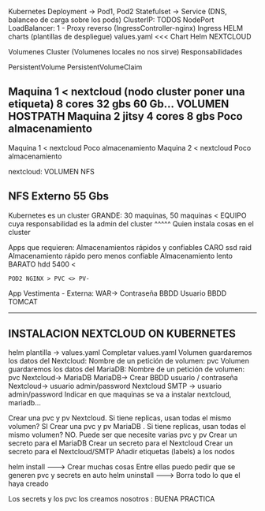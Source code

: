 Kubernetes
    Deployment  -> Pod1, Pod2
    Statefulset ->
    Service (DNS, balanceo de carga sobre los pods)
        ClusterIP: TODOS
        NodePort
        LoadBalancer: 1 - Proxy reverso (IngressController-nginx)
                                            Ingress
HELM charts (plantillas de despliegue) values.yaml <<<
Chart Helm NEXTCLOUD
    
Volumenes
    Cluster (Volumenes locales no nos sirve)
    Responsabilidades

PersistentVolume
PersistentVolumeClaim



Maquina 1  <  nextcloud   (nodo cluster poner una etiqueta)
    8 cores
    32 gbs
        60 Gb...
        VOLUMEN HOSTPATH
Maquina 2   jitsy
    4 cores
    8 gbs
        Poco almacenamiento
------------------------------
Maquina 1   < nextcloud
    Poco almacenamiento
Maquina 2   < nextcloud
    Poco almacenamiento

nextcloud: VOLUMEN NFS

NFS Externo 55 Gbs
-------------------------------
Kubernetes es un cluster GRANDE: 30 maquinas, 50 maquinas < EQUIPO cuya responsabilidad es la admin del cluster
                ^^^^^
Quien instala cosas en el cluster

Apps que requieren:
    Almacenamientos rápidos y confiables   CARO  ssd raid
    Almacenamiento rápido pero menos confiable
    Almacenamiento lento                    BARATO    hdd 5400 < 
    
    
    
    POD2 NGINX > PVC <> PV-
    
    
App Vestimenta - Externa:   WAR-> Contraseña BBDD  Usuario BBDD
    TOMCAT
    
    
------------------------------------------------------------------------
INSTALACION NEXTCLOUD ON KUBERNETES 
------------------------------------------------------------------------
helm plantilla -> values.yaml
Completar values.yaml
    Volumen guardaremos los datos del Nextcloud: Nombre de un petición de volumen: pvc
    Volumen guardaremos los datos del MariaDB: Nombre de un petición de volumen: pvc
    Nextcloud-> MariaDB
    MariaDB-> Crear BBDD    usuario / contraseña
    Nextcloud-> usuario admin/password
    Nextcloud SMTP -> usuario admin/password
    Indicar en que maquinas se va a instalar nextcloud, mariadb...
    
Crear una pvc y pv Nextcloud. Si tiene replicas, usan todas el mismo volumen? SI
Crear una pvc y pv MariaDB .  Si tiene replicas, usan todas el mismo volumen? NO. 
    Puede ser que necesite varias pvc y pv
Crear un secreto para el MariaDB
Crear un secreto para el Nextcloud
Crear un secreto para el Nextcloud/SMTP
Añadir etiquetas (labels) a los nodos

helm install ---> Crear muchas cosas
                        Entre ellas puedo pedir que se generen pvc y secrets en auto
helm uninstall ---> Borra todo lo que el haya creado

Los secrets y los pvc los creamos nosotros : BUENA PRACTICA 
